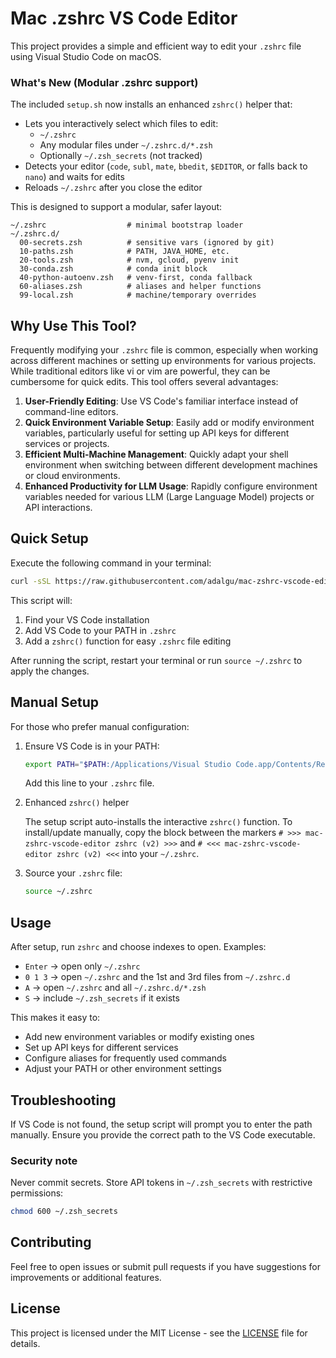 # Mac .zshrc VS Code Editor

This project provides a simple and efficient way to edit your `.zshrc` file using Visual Studio Code on macOS.

### What's New (Modular .zshrc support)

The included `setup.sh` now installs an enhanced `zshrc()` helper that:

- Lets you interactively select which files to edit:
  - `~/.zshrc`
  - Any modular files under `~/.zshrc.d/*.zsh`
  - Optionally `~/.zsh_secrets` (not tracked)
- Detects your editor (`code`, `subl`, `mate`, `bbedit`, `$EDITOR`, or falls back to `nano`) and waits for edits
- Reloads `~/.zshrc` after you close the editor

This is designed to support a modular, safer layout:

```
~/.zshrc                  # minimal bootstrap loader
~/.zshrc.d/
  00-secrets.zsh          # sensitive vars (ignored by git)
  10-paths.zsh            # PATH, JAVA_HOME, etc.
  20-tools.zsh            # nvm, gcloud, pyenv init
  30-conda.zsh            # conda init block
  40-python-autoenv.zsh   # venv-first, conda fallback
  60-aliases.zsh          # aliases and helper functions
  99-local.zsh            # machine/temporary overrides
```

## Why Use This Tool?

Frequently modifying your `.zshrc` file is common, especially when working across different machines or setting up environments for various projects. While traditional editors like vi or vim are powerful, they can be cumbersome for quick edits. This tool offers several advantages:

1. **User-Friendly Editing**: Use VS Code's familiar interface instead of command-line editors.
2. **Quick Environment Variable Setup**: Easily add or modify environment variables, particularly useful for setting up API keys for different services or projects.
3. **Efficient Multi-Machine Management**: Quickly adapt your shell environment when switching between different development machines or cloud environments.
4. **Enhanced Productivity for LLM Usage**: Rapidly configure environment variables needed for various LLM (Large Language Model) projects or API interactions.

## Quick Setup

Execute the following command in your terminal:

```bash
curl -sSL https://raw.githubusercontent.com/adalgu/mac-zshrc-vscode-editor/main/setup.sh | bash
```

This script will:

1. Find your VS Code installation
2. Add VS Code to your PATH in `.zshrc`
3. Add a `zshrc()` function for easy `.zshrc` file editing

After running the script, restart your terminal or run `source ~/.zshrc` to apply the changes.

## Manual Setup

For those who prefer manual configuration:

1. Ensure VS Code is in your PATH:

   ```bash
   export PATH="$PATH:/Applications/Visual Studio Code.app/Contents/Resources/app/bin"
   ```

   Add this line to your `.zshrc` file.

2. Enhanced `zshrc()` helper

   The setup script auto-installs the interactive `zshrc()` function. To install/update manually, copy the block between the markers `# >>> mac-zshrc-vscode-editor zshrc (v2) >>>` and `# <<< mac-zshrc-vscode-editor zshrc (v2) <<<` into your `~/.zshrc`.

3. Source your `.zshrc` file:
   ```bash
   source ~/.zshrc
   ```

## Usage

After setup, run `zshrc` and choose indexes to open. Examples:

- `Enter` → open only `~/.zshrc`
- `0 1 3` → open `~/.zshrc` and the 1st and 3rd files from `~/.zshrc.d`
- `A` → open `~/.zshrc` and all `~/.zshrc.d/*.zsh`
- `S` → include `~/.zsh_secrets` if it exists

This makes it easy to:

- Add new environment variables or modify existing ones
- Set up API keys for different services
- Configure aliases for frequently used commands
- Adjust your PATH or other environment settings

## Troubleshooting

If VS Code is not found, the setup script will prompt you to enter the path manually. Ensure you provide the correct path to the VS Code executable.

### Security note

Never commit secrets. Store API tokens in `~/.zsh_secrets` with restrictive permissions:

```bash
chmod 600 ~/.zsh_secrets
```

## Contributing

Feel free to open issues or submit pull requests if you have suggestions for improvements or additional features.

## License

This project is licensed under the MIT License - see the [LICENSE](LICENSE) file for details.
